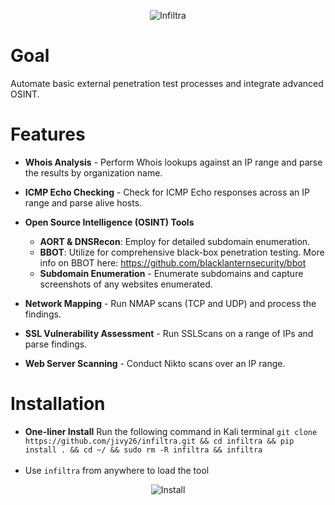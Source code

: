 <p align="center">
  <img src="https://github.com/jivy26/infiltra/blob/master/logo.png" alt="Infiltra">
</p>

# Goal
Automate basic external penetration test processes and integrate advanced OSINT.

# Features

- **Whois Analysis** - Perform Whois lookups against an IP range and parse the results by organization name.

- **ICMP Echo Checking** - Check for ICMP Echo responses across an IP range and parse alive hosts.

- **Open Source Intelligence (OSINT) Tools**
  - **AORT & DNSRecon**: Employ for detailed subdomain enumeration.
  - **BBOT**: Utilize for comprehensive black-box penetration testing. More info on BBOT here: https://github.com/blacklanternsecurity/bbot
  - **Subdomain Enumeration** - Enumerate subdomains and capture screenshots of any websites enumerated.

- **Network Mapping** - Run NMAP scans (TCP and UDP) and process the findings.

- **SSL Vulnerability Assessment** - Run SSLScans on a range of IPs and parse findings.

- **Web Server Scanning** - Conduct Nikto scans over an IP range.


# Installation

- **One-liner Install**
Run the following command in Kali terminal `git clone https://github.com/jivy26/infiltra.git && cd infiltra && pip install . && cd ~/ && sudo rm -R infiltra && infiltra`
<br /><br />
- Use `infiltra` from anywhere to load the tool

<p align="center">
  <img src="https://i.postimg.cc/LhdtrDTw/Virtual-Box-VM-V0x-Ym-EYobq.gif" alt="Install">
</p>
